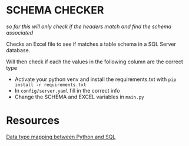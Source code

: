 # SCHEMA CHECKER

*so far this will only check if the headers match and find the schema associated*


Checks an Excel file to see if matches a table schema in a SQL Server database.

Will then check if each the values in the following column are the correct type



- Activate your python venv and install the requirements.txt with
  `pip install -r requirements.txt`
- In `config/server.yaml` fill in the correct info
- Change the SCHEMA and EXCEL variables in `main.py`


# Resources

[Data type mapping between Python and SQL](https://learn.microsoft.com/en-us/sql/machine-learning/python/python-libraries-and-data-types?view=sql-server-ver16)
